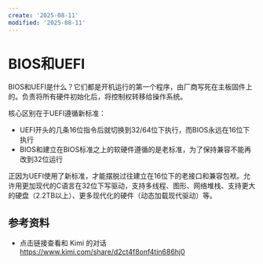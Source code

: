 ```yaml
---
create: '2025-08-11'
modified: '2025-08-11'
---
```


# BIOS和UEFI

BIOS和UEFI是什么？它们都是开机运行的第一个程序，由厂商写死在主板固件上的。负责将所有硬件初始化后，将控制权转移给操作系统。

核心区别在于UEFI遵循新标准：

* UEFI开头的几条16位指令后就切换到32/64位下执行，而BIOS永远在16位下执行
* BIOS和建立在BIOS标准之上的软硬件遵循的是老标准，为了保持兼容不能再改到32位运行

正因为UEFI使用了新标准，才能摆脱过往建立在16位下的老接口和兼容包袱。允许用更加现代的C语言在32位下写驱动，支持多线程、图形、网络堆栈、支持更大的硬盘（2.2TB以上）、更多现代化的硬件（动态加载现代驱动）等。

## 参考资料

* 点击链接查看和 Kimi 的对话 https://www.kimi.com/share/d2ct4f8onf4tin686hj0